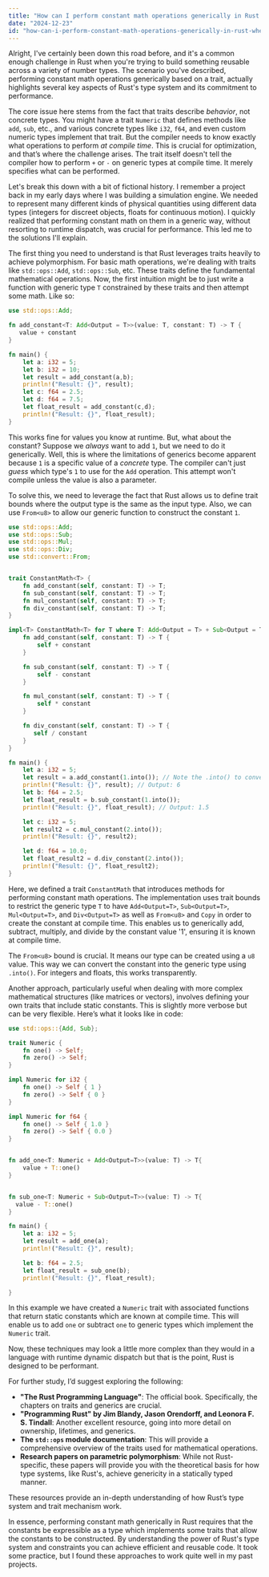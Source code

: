 ```yaml
---
title: "How can I perform constant math operations generically in Rust when only a trait is available?"
date: "2024-12-23"
id: "how-can-i-perform-constant-math-operations-generically-in-rust-when-only-a-trait-is-available"
---
```


Alright,  I've certainly been down this road before, and it's a common enough challenge in Rust when you're trying to build something reusable across a variety of number types. The scenario you've described, performing constant math operations generically based on a trait, actually highlights several key aspects of Rust's type system and its commitment to performance.

The core issue here stems from the fact that traits describe *behavior*, not concrete types. You might have a trait `Numeric` that defines methods like `add`, `sub`, etc., and various concrete types like `i32`, `f64`, and even custom numeric types implement that trait. But the compiler needs to know exactly what operations to perform *at compile time*. This is crucial for optimization, and that’s where the challenge arises. The trait itself doesn't tell the compiler how to perform `+` or `-` on generic types at compile time. It merely specifies what can be performed.

Let's break this down with a bit of fictional history. I remember a project back in my early days where I was building a simulation engine. We needed to represent many different kinds of physical quantities using different data types (integers for discreet objects, floats for continuous motion). I quickly realized that performing constant math on them in a generic way, without resorting to runtime dispatch, was crucial for performance. This led me to the solutions I'll explain.

The first thing you need to understand is that Rust leverages traits heavily to achieve polymorphism. For basic math operations, we're dealing with traits like `std::ops::Add`, `std::ops::Sub`, etc. These traits define the fundamental mathematical operations. Now, the first intuition might be to just write a function with generic type `T` constrained by these traits and then attempt some math. Like so:

```rust
use std::ops::Add;

fn add_constant<T: Add<Output = T>>(value: T, constant: T) -> T {
   value + constant
}

fn main() {
    let a: i32 = 5;
    let b: i32 = 10;
    let result = add_constant(a,b);
    println!("Result: {}", result);
    let c: f64 = 2.5;
    let d: f64 = 7.5;
    let float_result = add_constant(c,d);
    println!("Result: {}", float_result);
}

```

This works fine for values you know at runtime. But, what about the constant? Suppose we *always* want to add `1`, but we need to do it generically. Well, this is where the limitations of generics become apparent because `1` is a specific value of a *concrete* type. The compiler can't just *guess* which type's `1` to use for the `Add` operation. This attempt won't compile unless the value is also a parameter.

To solve this, we need to leverage the fact that Rust allows us to define trait bounds where the output type is the same as the input type. Also, we can use `From<u8>` to allow our generic function to construct the constant `1`.

```rust
use std::ops::Add;
use std::ops::Sub;
use std::ops::Mul;
use std::ops::Div;
use std::convert::From;


trait ConstantMath<T> {
    fn add_constant(self, constant: T) -> T;
    fn sub_constant(self, constant: T) -> T;
    fn mul_constant(self, constant: T) -> T;
    fn div_constant(self, constant: T) -> T;
}

impl<T> ConstantMath<T> for T where T: Add<Output = T> + Sub<Output = T> + Mul<Output=T> + Div<Output=T> + From<u8> + Copy{
    fn add_constant(self, constant: T) -> T {
        self + constant
    }

    fn sub_constant(self, constant: T) -> T {
        self - constant
    }

    fn mul_constant(self, constant: T) -> T {
        self * constant
    }

    fn div_constant(self, constant: T) -> T {
       self / constant
    }
}

fn main() {
    let a: i32 = 5;
    let result = a.add_constant(1.into()); // Note the .into() to convert to T
    println!("Result: {}", result); // Output: 6
    let b: f64 = 2.5;
    let float_result = b.sub_constant(1.into());
    println!("Result: {}", float_result); // Output: 1.5

    let c: i32 = 5;
    let result2 = c.mul_constant(2.into());
    println!("Result: {}", result2);

    let d: f64 = 10.0;
    let float_result2 = d.div_constant(2.into());
    println!("Result: {}", float_result2);
}
```

Here, we defined a trait `ConstantMath` that introduces methods for performing constant math operations. The implementation uses trait bounds to restrict the generic type `T` to have `Add<Output=T>`, `Sub<Output=T>`, `Mul<Output=T>`, and `Div<Output=T>` as well as `From<u8>` and `Copy` in order to create the constant at compile time. This enables us to generically add, subtract, multiply, and divide by the constant value '1', ensuring it is known at compile time.

The `From<u8>` bound is crucial. It means our type can be created using a `u8` value. This way we can convert the constant into the generic type using `.into()`. For integers and floats, this works transparently.

Another approach, particularly useful when dealing with more complex mathematical structures (like matrices or vectors), involves defining your own traits that include static constants. This is slightly more verbose but can be very flexible. Here’s what it looks like in code:

```rust
use std::ops::{Add, Sub};

trait Numeric {
    fn one() -> Self;
    fn zero() -> Self;
}

impl Numeric for i32 {
    fn one() -> Self { 1 }
    fn zero() -> Self { 0 }
}

impl Numeric for f64 {
    fn one() -> Self { 1.0 }
    fn zero() -> Self { 0.0 }
}


fn add_one<T: Numeric + Add<Output=T>>(value: T) -> T{
    value + T::one()
}


fn sub_one<T: Numeric + Sub<Output=T>>(value: T) -> T{
  value - T::one()
}

fn main() {
    let a: i32 = 5;
    let result = add_one(a);
    println!("Result: {}", result);

    let b: f64 = 2.5;
    let float_result = sub_one(b);
    println!("Result: {}", float_result);

}

```
In this example we have created a `Numeric` trait with associated functions that return static constants which are known at compile time. This will enable us to add `one` or subtract `one` to generic types which implement the `Numeric` trait.

Now, these techniques may look a little more complex than they would in a language with runtime dynamic dispatch but that is the point, Rust is designed to be performant.

For further study, I’d suggest exploring the following:

*   **"The Rust Programming Language"**: The official book. Specifically, the chapters on traits and generics are crucial.
*   **"Programming Rust" by Jim Blandy, Jason Orendorff, and Leonora F. S. Tindall**: Another excellent resource, going into more detail on ownership, lifetimes, and generics.
*   **The `std::ops` module documentation**: This will provide a comprehensive overview of the traits used for mathematical operations.
*   **Research papers on parametric polymorphism**: While not Rust-specific, these papers will provide you with the theoretical basis for how type systems, like Rust's, achieve genericity in a statically typed manner.

These resources provide an in-depth understanding of how Rust’s type system and trait mechanism work.

In essence, performing constant math generically in Rust requires that the constants be expressible as a type which implements some traits that allow the constants to be constructed. By understanding the power of Rust's type system and constraints you can achieve efficient and reusable code. It took some practice, but I found these approaches to work quite well in my past projects.
